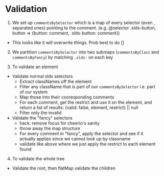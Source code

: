 # Validation

1. We set up `commentsBySelector` which is a map of every selector (even , separated ones) pointing to the comment. (e.g. @selector .slds-button, button => {button: comment, .slds-button: comment})
* This looks like it will overwrite things. Prob best to do []

2. We partition `commentsBySelector` into two submaps (`commentsByClass` and `commentsByFancy`) by matching `.slds-` on each key

3. To validate an element
  * Validate normal slds selectors
    * Extract classNames off the element
    * Filter any className that is part of our `commentsBySelector` i.e. part of our system
    * Map those into their cooresponding comments
    * For each comment, get the restrict and use it on the element, and return a list of results: {valid: false, element, restrict} || null
    * Filter only the invalid
  * Validate the "fancy" selectors
    * hack: remove focus for cheerio's sanity
    * throw away the map structure
    * For every comment in "fancy", apply the selector and see if it actually applies since we cannot look up by classname
    * validate like above where we just apply the restrict to each element found

4. To validate the whole tree
  * Validate the root, then flatMap validate the children


